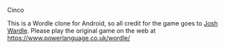 Cinco

This is a Wordle clone for Android, so all credit for the game goes to [Josh Wardle](https://twitter.com/powerlanguish). Please play the original game on the web at https://www.powerlanguage.co.uk/wordle/
